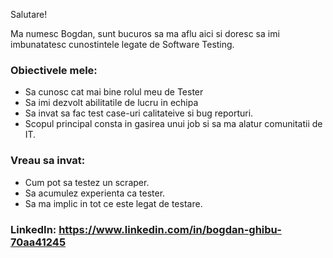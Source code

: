 Salutare! 

Ma numesc Bogdan, sunt bucuros sa ma aflu aici si doresc sa imi imbunatatesc cunostintele legate de Software Testing.

### Obiectivele mele:

- Sa cunosc cat mai bine rolul meu de Tester
- Sa imi dezvolt abilitatile de lucru in echipa
- Sa invat sa fac test case-uri calitateive si bug reporturi. 
- Scopul principal consta in gasirea unui job si sa ma alatur comunitatii de IT.

### Vreau sa invat:

- Cum pot sa testez un scraper.
- Sa acumulez experienta ca tester.
- Sa ma implic in tot ce este legat de testare.

### LinkedIn: https://www.linkedin.com/in/bogdan-ghibu-70aa41245
